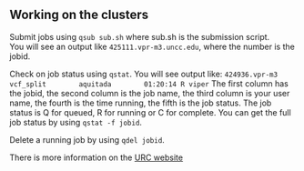 Working on the clusters
-----

Submit jobs using ```qsub sub.sh``` where sub.sh is the submission script.  
You will see an output like ```425111.vpr-m3.uncc.edu```, where the number is the jobid.

Check on job status using ```qstat```. You will see output like: ```424936.vpr-m3              vcf_split        aquitada        01:20:14 R viper```
The first column has the jobid, the second column is the job name, the third column is your user name, the fourth is the time running, the fifth is the job status.
The job status is Q for queued, R for running or C for complete. 
You can get the full job status by using ```qstat -f jobid```.

Delete a running job by using ```qdel jobid```.

There is more information on the [URC website](http://urc.uncc.edu/faqs/job-scheduling-with-torque/)
